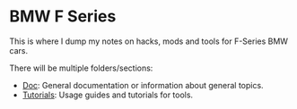# BMW F Series

This is where I dump my notes on hacks, mods and tools for F-Series BMW cars.

There will be multiple folders/sections:

- [Doc](doc/README.md): General documentation or information about general topics.
- [Tutorials](tutorials/README.md): Usage guides and tutorials for tools.
